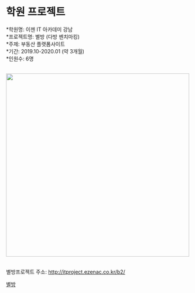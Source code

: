 # 학원 프로젝트

*학원명: 이젠 IT 아카데미 강남 <br />
*프로젝트명: 별방 (다방 벤치마킹) <br />
*주제: 부동산 플랫폼사이트 <br />
*기간: 2019.10-2020.01 (약 3개월) <br />
*인원수: 6명 <br />
<br />

<div>
  <img width="500" src="https://user-images.githubusercontent.com/58894035/72663224-822dbc80-3a33-11ea-8414-2bdb459bd72b.png">
</div>
<br />

별방프로젝트 주소: http://itproject.ezenac.co.kr/b2/

<a href="http://itproject.ezenac.co.kr/b2/" target="_blank">별방</a>



